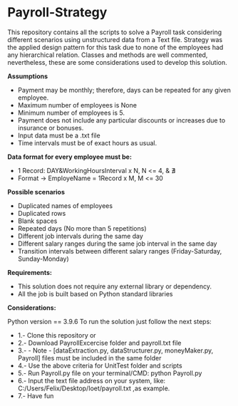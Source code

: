 # Payroll-Strategy

This repository contains all the scripts to solve a Payroll task considering different scenarios using unstructured data from a Text file. Strategy was the applied design pattern for this task due to none of the employees had any hierarchical relation. Classes and methods are well commented, nevertheless, these are some considerations used to develop this solution.

**Assumptions** 
- Payment may be monthly; therefore, days can be repeated for any given employee. 
- Maximum number of employees is None 
- Minimum number of employees is 5. 
- Payment does not include any particular discounts or increases due to insurance or bonuses. 
- Input data must be a .txt file 
- Time intervals must be of exact hours as usual.

**Data format for every employee must be:**

  - 1 Record: DAY&WorkingHoursInterval x N, N <= 4, & ∄
  - Format → EmployeName = 1Record x M, M <= 30

**Possible scenarios**
  - Duplicated names of employees
  - Duplicated rows
  - Blank spaces
  - Repeated days (No more than 5 repetitions)
  - Different job intervals during the same day
  - Different salary ranges during the same job interval in the same day
  - Transition intervals between different salary ranges (Friday-Saturday, Sunday-Monday)

**Requirements:**

   - This solution does not require any external library or dependency.
   - All the job is built based on Python standard libraries

**Considerations:**

   Python version == 3.9.6
   To run the solution just follow the next steps: 
   
  - 1.- Clone this repository or
  - 2.- Download PayrollExcercise folder and payroll.txt file
  - 3.- - Note - [dataExtraction.py, dataStructurer.py, moneyMaker.py, Payroll] files must be included in the same folder 
  - 4.- Use the above criteria for UnitTest folder and scripts
  - 5.- Run Payroll.py file on your terminal/CMD: python Payroll.py
  - 6.- Input the text file address on your system, like: C:/Users/Felix/Desktop/Ioet/payroll.txt ,as example.
  - 7.- Have fun
